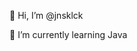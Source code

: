 👋 Hi, I’m @jnsklck
<!---
👀 I’m interested in ...
--->
🌱 I’m currently learning Java
  <!---
💞️ I’m looking to collaborate on ...
📫 How to reach me ...
--->
<!---
jnsklck/jnsklck is a ✨ special ✨ repository because its `README.md` (this file) appears on your GitHub profile.
You can click the Preview link to take a look at your changes.
--->
